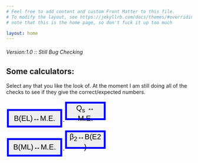```yaml
---
# Feel free to add content and custom Front Matter to this file.
# To modify the layout, see https://jekyllrb.com/docs/themes/#overriding-theme-defaults
# note that this is the home page, so don't fuck it up too much

layout: home
---
```


###### Version:1.0 :: Still Bug Checking


## Some calculators:

Select any that you like the look of. At the moment I am still doing all of the checks to see if they give the correct/expected numbers.

<a href="/Calculators/BEL_Calc">
	<button style="background-color: light grey;
			border: 5px solid blue;
			color: black;
			width: 150px;
			height: 50px;
			font-size: 20px;
			margin: 4px 2px"
			type="button">B(EL)&harr;M.E.</button>
</a>
<a href="/Calculators/Qs_Calc">
	<button style="background-color: light grey;
			border: 5px solid blue;
			color: black;
			width: 110px;
			height: 50px;
			font-size: 20px;
			margin: 4px 2px"
			type="button">Q<sub>s</sub> &harr; M.E.</button>
</a>
<br>
<a href="/Calculators/BML_Calc">
	<button style="background-color: light grey;
			border: 5px solid blue;
			color: black;
			width: 150px;
			height: 50px;
			font-size: 20px;
			margin: 4px 2px"
			type="button">B(ML)&harr;M.E.</button>
</a>
<a href="/Calculators/Beta-BE2_Calc">
	<button style="background-color: light grey;
			border: 5px solid blue;
			color: black;
			width: 110px;
			height: 50px;
			font-size: 20px;
			margin: 4px 2px"
			type="button">&beta;<sub>2</sub>&harr;B(E2)</button>
</a>
<br><br>